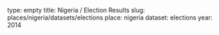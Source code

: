 type: empty
title: Nigeria / Election Results
slug: places/nigeria/datasets/elections
place: nigeria
dataset: elections
year: 2014
